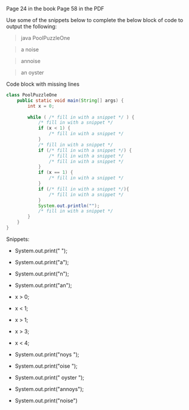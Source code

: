 Page 24 in the book
Page 58 in the PDF

Use some of the snippets below to complete the below block of code to output the following:

> java PoolPuzzleOne

> a noise

> annoise

> an oyster

Code block with missing lines
```Java
class PoolPuzzleOne
	public static void main(String[] args) {
		int x = 0;
		
		while ( /* fill in with a snippet */ ) {
			/* fill in with a snippet */
			if (x < 1) {
				/* fill in with a snippet */
			}
			/* fill in with a snippet */
			if (/* fill in with a snippet */) {
				/* fill in with a snippet */
				/* fill in with a snippet */
			}
			if (x == 1) {
				/* fill in with a snippet */
			}
			if (/* fill in with a snippet */){
				/* fill in with a snippet */
			}
			System.out.println("");
			/* fill in with a snippet */
		}
	}
}
```

Snippets:
* System.out.print(" ");
* System.out.print("a");
* System.out.print("n");
* System.out.print("an");

* x > 0;
* x < 1;
* x > 1;
* x > 3;
* x < 4;

* System.out.print("noys ");
* System.out.print("oise ");
* System.out.print(" oyster ");
* System.out.print("annoys");
* System.out.print("noise")
